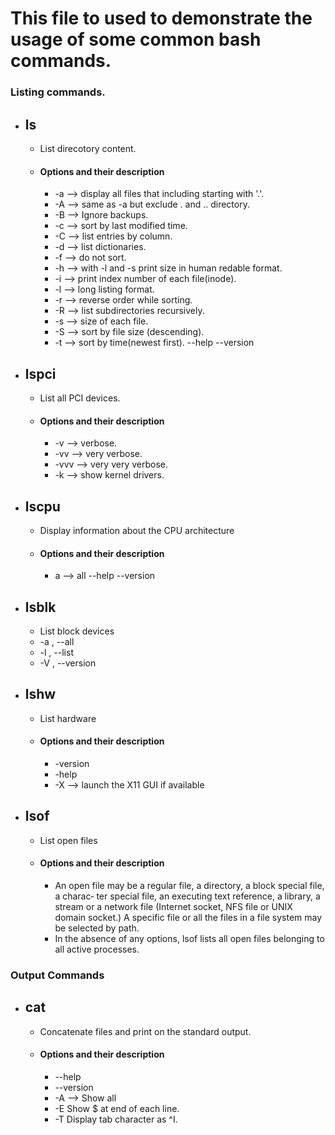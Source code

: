 # This file to used to demonstrate the usage of some common bash commands.

### Listing commands.

- ## ls
    - List direcotory content.
    - #### Options and their description
        - -a --> display all files that including starting with '.'.
        - -A --> same as -a but exclude . and .. directory.
        - -B --> Ignore backups.
        - -c --> sort by last modified time.
        - -C --> list entries by column.
        - -d --> list dictionaries.
        - -f --> do not sort.
        - -h --> with -l and -s print size in human redable format.
        - -i --> print index number of each file(inode).
        - -l --> long listing format.
        - -r --> reverse order while sorting.
        - -R --> list subdirectories recursively.
        - -s --> size of each file.
        - -S --> sort by file size (descending).
        - -t --> sort by time(newest first).
        --help
        --version

- ## lspci
    - List all PCI devices.
    - #### Options and their description
        - -v --> verbose.
        - -vv --> very verbose.
        - -vvv --> very very verbose.
        - -k --> show kernel drivers.

- ## lscpu
    - Display information about the CPU architecture
    - #### Options and their description
        - a --> all
        --help
        --version

- ## lsblk
    - List block devices
    - -a , --all
    - -l , --list
    - -V , --version

- ## lshw
    - List hardware
    - #### Options and their description
        - -version
        - -help
        - -X --> launch the X11 GUI if available

- ## lsof
    - List open files
    - #### Options and their description
        - An open file may be a regular file, a directory, a block special file, a charac‐
       ter special file, an executing text reference, a library, a stream or a  network
       file  (Internet socket, NFS file or UNIX domain socket.)  A specific file or all
       the files in a file system may be selected by path.
       - In the absence of any options, lsof lists all open files belonging to all active
       processes.

### Output Commands

- ## cat
    - Concatenate files and print on the standard output.
    - #### Options and their description
        - --help
        - --version
        - -A --> Show all
        - -E Show $ at end of each line.
        - -T Display tab character as ^I.
